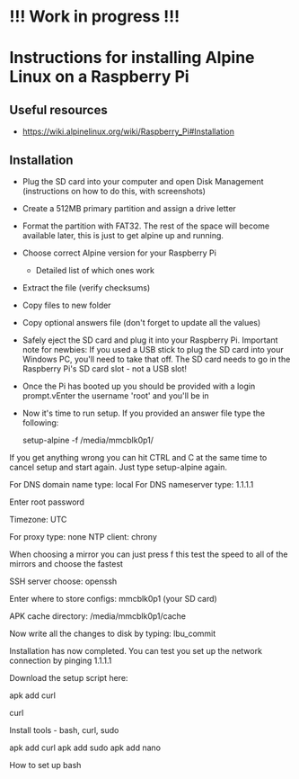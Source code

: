 # !!! Work in progress !!!

# Instructions for installing Alpine Linux on a Raspberry Pi

## Useful resources
- https://wiki.alpinelinux.org/wiki/Raspberry_Pi#Installation


## Installation
- Plug the SD card into your computer and open Disk Management (instructions on how to do this, with screenshots)
- Create a 512MB primary partition and assign a drive letter
- Format the partition with FAT32. The rest of the space will become available later, this is just to get alpine up and running.
- Choose correct Alpine version for your Raspberry Pi
    - Detailed list of which ones work
- Extract the file (verify checksums)
- Copy files to new folder
- Copy optional answers file (don't forget to update all the values)
- Safely eject the SD card and plug it into your Raspberry Pi.
    Important note for newbies: If you used a USB stick to plug the SD card into your Windows PC, you'll need to take that off. The SD card needs to go in the Raspberry Pi's SD card slot - not a USB slot!

- Once the Pi has booted up you should be provided with a login prompt.vEnter the username 'root' and you'll be in

- Now it's time to run setup. If you provided an answer file type the following:

    setup-alpine -f /media/mmcblk0p1/<ANSWERFILE>

If you get anything wrong you can hit CTRL and C at the same time to cancel setup and start again. Just type setup-alpine again.

For DNS domain name type: local
For DNS nameserver type: 1.1.1.1

Enter root password

Timezone: UTC

For proxy type: none
NTP client: chrony

When choosing a mirror you can just press f this test the speed to all of the mirrors and choose the fastest


SSH server choose: openssh

Enter where to store configs: mmcblk0p1 (your SD card)

APK cache directory: /media/mmcblk0p1/cache

Now write all the changes to disk by typing: lbu_commit


Installation has now completed. You can test you set up the network connection by pinging 1.1.1.1


Download the setup script here:

apk add curl

curl 






Install tools - bash, curl, sudo

apk add curl
apk add sudo
apk add nano

How to set up bash

